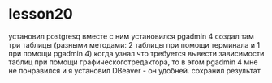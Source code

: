 # lesson20

установил postgresq
вместе с ним установился pgadmin 4
создал там три таблицы (разными методами: 2 таблицы при помощи терминала и 1 при помощи pgadmin 4)
когда узнал что требуется вывести зависимости таблиц при помощи графическоготредактора, то в этом pgadmin 4 мне не понравился и я установил DBeaver - он удобней.
сохранил результат
